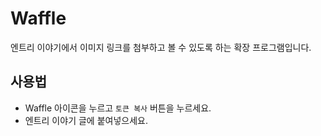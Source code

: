 # Waffle

엔트리 이야기에서 이미지 링크를 첨부하고 볼 수 있도록 하는 확장 프로그램입니다.

## 사용법

- Waffle 아이콘을 누르고 `토큰 복사` 버튼을 누르세요.
- 엔트리 이야기 글에 붙여넣으세요.
